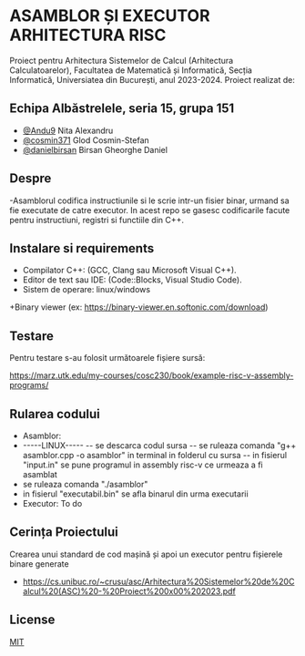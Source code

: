 
# ASAMBLOR ȘI EXECUTOR ARHITECTURA RISC
  Proiect pentru Arhitectura Sistemelor de Calcul (Arhitectura Calculatoarelor), Facultatea de Matematică și Informatică, Secția Informatică, Universiatea din București, anul 2023-2024.
  Proiect realizat de:



## Echipa Albăstrelele, seria 15, grupa 151

- [@Andu9](https://github.com/Andu9) Nita Alexandru
- [@cosmin371](https://github.com/cosmin371) Glod Cosmin-Stefan
- [@danielbirsan](https://github.com/danielbirsan) Birsan Gheorghe Daniel

## Despre
-Asamblorul codifica instructiunile si le scrie intr-un fisier binar, urmand sa fie executate de catre executor. In acest repo se gasesc codificarile facute pentru instructiuni, registri si functiile din C++.


##  Instalare si requirements

- Compilator C++: (GCC, Clang sau Microsoft Visual C++).
- Editor de text sau IDE: (Code::Blocks, Visual Studio Code).
- Sistem de operare: linux/windows

+Binary viewer (ex: https://binary-viewer.en.softonic.com/download)


## Testare

Pentru testare s-au folosit următoarele fișiere sursă:

https://marz.utk.edu/my-courses/cosc230/book/example-risc-v-assembly-programs/


## Rularea codului
- Asamblor:
- -----LINUX-----
-- se descarca codul sursa
-- se ruleaza comanda "g++ asamblor.cpp -o asamblor" in terminal in folderul cu sursa
-- in fisierul "input.in" se pune programul in assembly risc-v ce urmeaza a fi asamblat
- se ruleaza comanda "./asamblor"
- in fisierul "executabil.bin" se afla binarul din urma executarii
- Executor:
To do


## Cerința Proiectului
 Crearea unui standard de cod mașină și apoi un executor pentru fișierele binare generate
- https://cs.unibuc.ro/~crusu/asc/Arhitectura%20Sistemelor%20de%20Calcul%20(ASC)%20-%20Proiect%200x00%202023.pdf


## License

[MIT](https://choosealicense.com/licenses/mit/)

